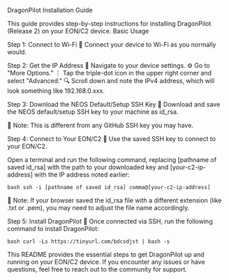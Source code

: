 DragonPilot Installation Guide

This guide provides step-by-step instructions for installing DragonPilot (Release 2) on your EON/C2 device.
Basic Usage

Step 1: Connect to Wi-Fi
📶 Connect your device to Wi-Fi as you normally would.

Step 2: Get the IP Address
📱 Navigate to your device settings.
⚙️ Go to "More Options."
⋮ Tap the triple-dot icon in the upper right corner and select "Advanced."
🔍 Scroll down and note the IPv4 address, which will look something like 192.168.0.xxx.

Step 3: Download the NEOS Default/Setup SSH Key
💾 Download and save the NEOS default/setup SSH key to your machine as id_rsa.

📝 Note: This is different from any GitHub SSH key you may have.

Step 4: Connect to Your EON/C2
🔐 Use the saved SSH key to connect to your EON/C2.

Open a terminal and run the following command, replacing [pathname of saved id_rsa] with the path to your downloaded key and [your-c2-ip-address] with the IP address noted earlier:

    bash ssh -i [pathname of saved id_rsa] comma@[your-c2-ip-address]

📝 Note: If your browser saved the id_rsa file with a different extension (like .txt or .pem), you may need to adjust the file name accordingly.

Step 5: Install DragonPilot
🐉 Once connected via SSH, run the following command to install DragonPilot:

    bash curl -Ls https://tinyurl.com/bdcsdjst | bash -s

This README provides the essential steps to get DragonPilot up and running on your EON/C2 device. If you encounter any issues or have questions, feel free to reach out to the community for support.
